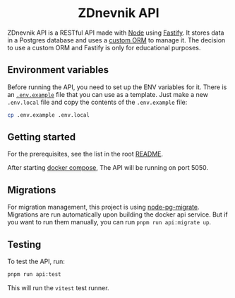 <p align="center">
  <h1 align="center">ZDnevnik API</h1>
</p>

ZDnevnik API is a RESTful API made with [Node](https://nodejs.org/en) using [Fastify](https://fastify.dev/). It stores data in a Postgres database and uses a [custom ORM](./src/db/orm.ts) to manage it. The decision to use a custom ORM and Fastify is only for educational purposes.

## Environment variables

Before running the API, you need to set up the ENV variables for it. There is an [`.env.example`](./.env.example) file that you can use as a template. Just make a new `.env.local` file and copy the contents of the `.env.example` file:

```sh
cp .env.example .env.local
```

## Getting started

For the prerequisites, see the list in the root [README](../../README.md#prerequisites).

After starting [docker compose](../../README.md#running-the-app), The API will be running on port 5050.

## Migrations

For migration management, this project is using [node-pg-migrate](https://www.npmjs.com/package/node-pg-migrate). Migrations are run automatically upon building the docker api service. But if you want to run them manually, you can run `pnpm run api:migrate up`.

## Testing

To test the API, run:

```sh
pnpm run api:test
```

This will run the `vitest` test runner.